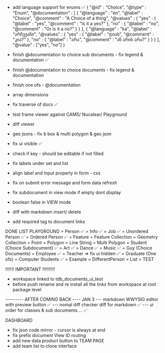 - add language support for enums  ✅ 
{ "@id" : "Choice",
  "@type" : "Enum",
  "@documentation" : [
     {
       "@language" : "en",
       "@label" : "Choice",
       "@comment" : "A Choice of a thing",
       "@values" : {
         "yes" : { "@label" : "yes",
                   "@comment" : "Is it a yes?" },
         "no" : { "@label" : "no",
                  "@comment" : "Or is it a no?" }
       }
     },
     {
       "@language" : "ka",
       "@label" : "არჩევანი",
       "@values" : {
          "yes" : { "@label" : "დიახ",
                    "@comment" : "კია?" },
          "no" : { "@label" : "არა",
                   "@comment" : "ან არის არა?" }
       }
     }
  ],
  "@value" : ["yes", "no"]
}

- finish  @documentation to choice sub documents - fix legend & documentation ✅ 
- finish  @documentation to choice documents - fix legend & documentation
- finish one ofs - @documentation

- array dimensions

- fix traverse of docs ✅ 

- test frame viewer against CAMS/ Nucalear/ Playground 

- diff viewer

- geo jsons - fix b box & multi polygon & geo json 

- fix ui visible ✅ 

- check if key - should be editable if not filled

- fix labels under set and list 

- align label and input properly in form - css

- fix on submit error message and form data refresh 

- fix subdocument in view mode if empty dont display 

- boolean false in VIEW mode

- diff with markdown insert/ delete

- add required tag to document links 


DONE LIST 
PLAYGROUND 
 =  Person  ✅ 
 =  Info    ✅ 
 =  Job     ✅ 
 =  Unordered Person   ✅ 
 =  Ordered Person     ✅ 
 =  Feature 
 =  Feature Collection 
 =  Geometry Collection
 =  Point
 =  Polygon
 =  Line String
 =  Multi Polygon
 =  Student (Choice Subdocument)  ✅ 
 =  Art  ✅ 
 =  Dance ✅ 
 =  Music ✅ 
 =  Guy (Choice Documents) 
 =  Employee ✅ 
 =  Teacher => fix ui hidden  ✅ 
 =  Graduate (One ofs)
 =  Computer Students ✅ 
 =  Example
 =  DifferentPerson 
 =  List 
 =  TEST 




 !!!!!!! IMPORTANT !!!!!!!!!!

 - workspace linked to tdb_documents_ui_test 
 - before push rename and re install all the links from workspace at root package level

 


--------- AFTER COMING BACK ----  JAN 3
--- markdown WWYSIG editor with preview button  ✅ 
--- nomal diff checker diff for markdown  ✅ 
--- ui order for classes & sub documents ... ✅ 



DASHBOARD 
- fix json code mirror - cursor is always at end
- fix prefix document View ID routing
- add new data product button to TEAM PAGE 
- add team list to clone interface



